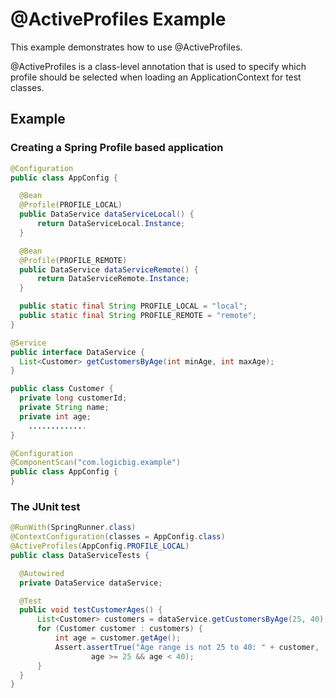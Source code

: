 # @ActiveProfiles Example

This example demonstrates how to use @ActiveProfiles.

@ActiveProfiles is a class-level annotation that is used to specify which profile should be selected when loading an ApplicationContext for test classes.

## Example

### Creating a Spring Profile based application

```java
@Configuration
public class AppConfig {

  @Bean
  @Profile(PROFILE_LOCAL)
  public DataService dataServiceLocal() {
      return DataServiceLocal.Instance;
  }

  @Bean
  @Profile(PROFILE_REMOTE)
  public DataService dataServiceRemote() {
      return DataServiceRemote.Instance;
  }

  public static final String PROFILE_LOCAL = "local";
  public static final String PROFILE_REMOTE = "remote";
}
```

```java
@Service
public interface DataService {
  List<Customer> getCustomersByAge(int minAge, int maxAge);
}
```

```java
public class Customer {
  private long customerId;
  private String name;
  private int age;
    .............
}
```

```java
@Configuration
@ComponentScan("com.logicbig.example")
public class AppConfig {
}
```

### The JUnit test

```java
@RunWith(SpringRunner.class)
@ContextConfiguration(classes = AppConfig.class)
@ActiveProfiles(AppConfig.PROFILE_LOCAL)
public class DataServiceTests {

  @Autowired
  private DataService dataService;

  @Test
  public void testCustomerAges() {
      List<Customer> customers = dataService.getCustomersByAge(25, 40);
      for (Customer customer : customers) {
          int age = customer.getAge();
          Assert.assertTrue("Age range is not 25 to 40: " + customer,
                  age >= 25 && age < 40);
      }
  }
}
```
